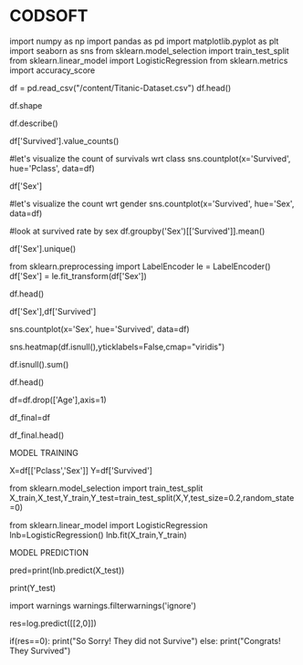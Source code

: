 # CODSOFT
import numpy as np
import pandas as pd
import matplotlib.pyplot as plt
import seaborn as sns
from sklearn.model_selection import train_test_split
from sklearn.linear_model import LogisticRegression
from sklearn.metrics import accuracy_score

df = pd.read_csv("/content/Titanic-Dataset.csv")
df.head()

df.shape

df.describe()

df['Survived'].value_counts()

#let's visualize the count of survivals wrt class
sns.countplot(x='Survived', hue='Pclass', data=df)

df['Sex']

#let's visualize the count wrt gender
sns.countplot(x='Survived', hue='Sex', data=df)

#look at survived rate by sex
df.groupby('Sex')[['Survived']].mean()  

df['Sex'].unique()

from sklearn.preprocessing import LabelEncoder
le = LabelEncoder()
df['Sex'] = le.fit_transform(df['Sex'])

df.head()

df['Sex'],df['Survived']

sns.countplot(x='Sex', hue='Survived', data=df)

sns.heatmap(df.isnull(),yticklabels=False,cmap="viridis")

df.isnull().sum()

df.head()

df=df.drop(['Age'],axis=1)

df_final=df

df_final.head()

MODEL TRAINING

X=df[['Pclass','Sex']]
Y=df['Survived']

from sklearn.model_selection import train_test_split
X_train,X_test,Y_train,Y_test=train_test_split(X,Y,test_size=0.2,random_state=0)

from sklearn.linear_model import LogisticRegression
lnb=LogisticRegression()
lnb.fit(X_train,Y_train)

MODEL PREDICTION

pred=print(lnb.predict(X_test))

print(Y_test)

import warnings
warnings.filterwarnings('ignore')

res=log.predict([[2,0]])

if(res==0):
  print("So Sorry! They did not Survive")
else:
    print("Congrats! They Survived")
